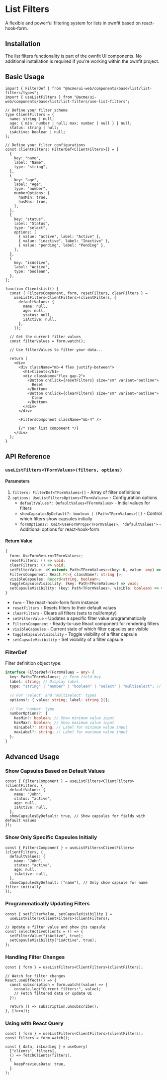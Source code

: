 # List Filters

A flexible and powerful filtering system for lists in ownfit based on react-hook-form.

## Installation

The list filters functionality is part of the ownfit UI components. No additional installation is required if you're working within the ownfit project.

## Basic Usage

```tsx
import { FilterDef } from "@acme/ui-web/components/base/list/list-filters/types";
import { useListFilters } from "@acme/ui-web/components/base/list/list-filters/use-list-filters";

// Define your filter schema
type ClientFilters = {
  name: string | null;
  age: { min: number | null; max: number | null } | null;
  status: string | null;
  isActive: boolean | null;
};

// Define your filter configurations
const clientFilters: FilterDef<ClientFilters>[] = [
  {
    key: "name",
    label: "Name",
    type: "string",
  },
  {
    key: "age",
    label: "Age",
    type: "number",
    numberOptions: {
      hasMin: true,
      hasMax: true,
    },
  },
  {
    key: "status",
    label: "Status",
    type: "select",
    options: [
      { value: "active", label: "Active" },
      { value: "inactive", label: "Inactive" },
      { value: "pending", label: "Pending" },
    ],
  },
  {
    key: "isActive",
    label: "Active",
    type: "boolean",
  },
];

function ClientsList() {
  const { FiltersComponent, form, resetFilters, clearFilters } =
    useListFilters<ClientFilters>(clientFilters, {
      defaultValues: {
        name: null,
        age: null,
        status: null,
        isActive: null,
      },
    });

  // Get the current filter values
  const filterValues = form.watch();

  // Use filterValues to filter your data...

  return (
    <div>
      <div className="mb-4 flex justify-between">
        <h1>Clients</h1>
        <div className="flex gap-2">
          <Button onClick={resetFilters} size="sm" variant="outline">
            Reset
          </Button>
          <Button onClick={clearFilters} size="sm" variant="outline">
            Clear
          </Button>
        </div>
      </div>

      <FiltersComponent className="mb-4" />

      {/* Your list component */}
    </div>
  );
}
```

## API Reference

### `useListFilters<TFormValues>(filters, options)`

#### Parameters

1. `filters: FilterDef<TFormValues>[]` - Array of filter definitions
2. `options: UseListFiltersOptions<TFormValues>` - Configuration options
   - `defaultValues?: DefaultValues<TFormValues>` - Initial values for filters
   - `showCapsulesByDefault?: boolean | (Path<TFormValues>)[]` - Control which filters show capsules initially
   - `formOptions?: Omit<UseFormProps<TFormValues>, 'defaultValues'>` - Additional options for react-hook-form

#### Return Value

```typescript
{
  form: UseFormReturn<TFormValues>;
  resetFilters: () => void;
  clearFilters: () => void;
  setFilterValue: <K extends Path<TFormValues>>(key: K, value: any) => void;
  FiltersComponent: React.FC<{ className?: string }>;
  visibleCapsules: Record<string, boolean>;
  toggleCapsuleVisibility: (key: Path<TFormValues>) => void;
  setCapsuleVisibility: (key: Path<TFormValues>, visible: boolean) => void;
}
```

- `form` - The react-hook-form form instance
- `resetFilters` - Resets filters to their default values
- `clearFilters` - Clears all filters (sets to null/empty)
- `setFilterValue` - Updates a specific filter value programmatically
- `FiltersComponent` - Ready-to-use React component for rendering filters
- `visibleCapsules` - Current state of which filter capsules are visible
- `toggleCapsuleVisibility` - Toggle visibility of a filter capsule
- `setCapsuleVisibility` - Set visibility of a filter capsule

### FilterDef

Filter definition object type:

```typescript
interface FilterDef<TFormValues = any> {
  key: Path<TFormValues>; // Form field key
  label: string; // Display label
  type: "string" | "number" | "boolean" | "select" | "multiselect"; // Filter type

  // For 'select' and 'multiselect' types
  options?: { value: string; label: string }[];

  // For 'number' type
  numberOptions?: {
    hasMin?: boolean; // Show minimum value input
    hasMax?: boolean; // Show maximum value input
    minLabel?: string; // Label for minimum value input
    maxLabel?: string; // Label for maximum value input
  };
}
```

## Advanced Usage

### Show Capsules Based on Default Values

```tsx
const { FiltersComponent } = useListFilters<ClientFilters>(clientFilters, {
  defaultValues: {
    name: "John",
    status: "active",
    age: null,
    isActive: null,
  },
  showCapsulesByDefault: true, // Show capsules for fields with default values
});
```

### Show Only Specific Capsules Initially

```tsx
const { FiltersComponent } = useListFilters<ClientFilters>(clientFilters, {
  defaultValues: {
    name: "John",
    status: "active",
    age: null,
    isActive: null,
  },
  showCapsulesByDefault: ["name"], // Only show capsule for name filter initially
});
```

### Programmatically Updating Filters

```tsx
const { setFilterValue, setCapsuleVisibility } =
  useListFilters<ClientFilters>(clientFilters);

// Update a filter value and show its capsule
const selectActiveClients = () => {
  setFilterValue("isActive", true);
  setCapsuleVisibility("isActive", true);
};
```

### Handling Filter Changes

```tsx
const { form } = useListFilters<ClientFilters>(clientFilters);

// Watch for filter changes
React.useEffect(() => {
  const subscription = form.watch((value) => {
    console.log("Current filters:", value);
    // Fetch filtered data or update UI
  });

  return () => subscription.unsubscribe();
}, [form]);
```

### Using with React Query

```tsx
const { form } = useListFilters<ClientFilters>(clientFilters);
const filters = form.watch();

const { data, isLoading } = useQuery(
  ["clients", filters],
  () => fetchClients(filters),
  {
    keepPreviousData: true,
  }
);
```
